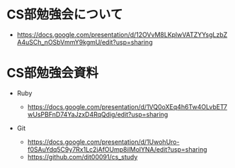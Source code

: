 # CS部勉強会について

* https://docs.google.com/presentation/d/12OVvM8LKplwVATZYYsgLzbZA4uSCh_nOSbVmmY9kgmU/edit?usp=sharing

# CS部勉強会資料


* Ruby 
    * https://docs.google.com/presentation/d/1VQ0oXEq4h6Tw4OLvbET7wUsPBFnD74YaJzxD4RqQdig/edit?usp=sharing

* Git
    * https://docs.google.com/presentation/d/1UwohUro-f0SAuYdq5C9y7Rx1Lc2jAfOUmp8ilMolYNA/edit?usp=sharing
    * https://github.com/dit00091/cs_study
